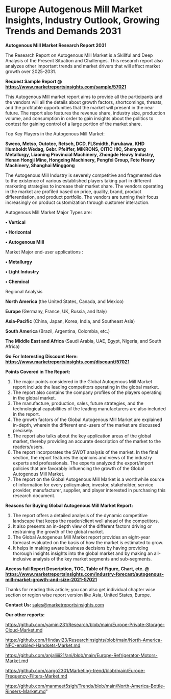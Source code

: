 # Europe Autogenous Mill Market Insights, Industry Outlook, Growing Trends and Demands 2031

<strong>Autogenous Mill Market Research Report 2031</strong>

The Research Report on Autogenous Mill Market is a Skillful and Deep Analysis of the Present Situation and Challenges. This research report also analyzes other important trends and market drivers that will affect market growth over 2025-2031.

<strong>Request Sample Report @ <a href=https://www.marketreportsinsights.com/sample/57021>https://www.marketreportsinsights.com/sample/57021</a></strong>

This Autogenous Mill market report aims to provide all the participants and the vendors will all the details about growth factors, shortcomings, threats, and the profitable opportunities that the market will present in the near future. The report also features the revenue share, industry size, production volume, and consumption in order to gain insights about the politics to contest for gaining control of a large portion of the market share.

Top Key Players in the Autogenous Mill Market:

<strong>Sweco, Metso, Outotec, Retsch, DCD, FLSmidth, Furukawa, KHD Humboldt Wedag, Gebr. Pfeiffer, MIKRONS, CITIC HIC, Shenyang Metallurgy, Liaoning Provincial Machinery, Zhongde Heavy Industry, Henan Hongji Mine, Hongxing Machinery, Pengfei Group, Fote Heavy Machinery, Shanghai Minggong</strong>

The Autogenous Mill Industry is severely competitive and fragmented due to the existence of various established players taking part in different marketing strategies to increase their market share. The vendors operating in the market are profiled based on price, quality, brand, product differentiation, and product portfolio. The vendors are turning their focus increasingly on product customization through customer interaction.

Autogenous Mill Market Major Types are:

<strong>• Vertical 

• Horizontal

• Autogenous Mill</strong>

Market Major end-user applications :

<strong>• Metallurgy

• Light Industry

• Chemical</strong>

Regional Analysis

</u><strong><b>North America</b></strong> (the United States, Canada, and Mexico)

<strong><b>Europe </b></strong>(Germany, France, UK, Russia, and Italy)

<strong><b>Asia-Pacific</b></strong> (China, Japan, Korea, India, and Southeast Asia)

<strong><b>South America</b></strong> (Brazil, Argentina, Colombia, etc.)

<strong><b>The Middle East and Africa</b></strong> (Saudi Arabia, UAE, Egypt, Nigeria, and South Africa)

<strong>Go For Interesting Discount Here: <a href=https://www.marketreportsinsights.com/discount/57021>https://www.marketreportsinsights.com/discount/57021</a></strong>

<strong>Points Covered in The Report:</strong>
<ol>
  <li>The major points considered in the Global Autogenous Mill Market report include the leading competitors operating in the global market.</li>
  <li>The report also contains the company profiles of the players operating in the global market.</li>
  <li>The manufacture, production, sales, future strategies, and the technological capabilities of the leading manufacturers are also included in the report.</li>
  <li>The growth factors of the Global Autogenous Mill Market are explained in-depth, wherein the different end-users of the market are discussed precisely.</li>
  <li>The report also talks about the key application areas of the global market, thereby providing an accurate description of the market to the readers/users.</li>
  <li>The report incorporates the SWOT analysis of the market. In the final section, the report features the opinions and views of the industry experts and professionals. The experts analyzed the export/import policies that are favorably influencing the growth of the Global Autogenous Mill Market.</li>
  <li>The report on the Global Autogenous Mill Market is a worthwhile source of information for every policymaker, investor, stakeholder, service provider, manufacturer, supplier, and player interested in purchasing this research document.</li>
</ol>
<strong>Reasons for Buying Global Autogenous Mill Market Report:</strong>

<ol>
  <li>The report offers a detailed analysis of the dynamic competitive landscape that keeps the reader/client well ahead of the competitors.</li>
  <li>It also presents an in-depth view of the different factors driving or restraining the growth of the global market.</li>
  <li>The Global Autogenous Mill Market report provides an eight-year forecast evaluated on the basis of how the market is estimated to grow.</li>
  <li>It helps in making aware business decisions by having providing thorough insights insights into the global market and by making an all-inclusive analysis of the key market segments and sub-segments.</li>
</ol>
<strong>Access full Report Description, TOC, Table of Figure, Chart, etc. @ <a href=https://www.marketreportsinsights.com/industry-forecast/autogenous-mill-market-growth-and-size-2021-57021>https://www.marketreportsinsights.com/industry-forecast/autogenous-mill-market-growth-and-size-2021-57021</a></strong>


Thanks for reading this article; you can also get individual chapter wise section or region wise report version like Asia, United States, Europe.

<strong>Contact Us:</strong>
sales@marketreportsinsights.com

<strong>Our other reports:</strong>

<a href=https://github.com/yamini231/Research/blob/main/Europe-Private-Storage-Cloud-Market.md>https://github.com/yamini231/Research/blob/main/Europe-Private-Storage-Cloud-Market.md</a>

<a href=https://github.com/Hindavi23/Researchinsights/blob/main/North-America-NFC-enabled-Handsets-Market.md>https://github.com/Hindavi23/Researchinsights/blob/main/North-America-NFC-enabled-Handsets-Market.md</a>

<a href=https://github.com/anjaliiii21/ani/blob/main/Europe-Refrigerator-Motors-Market.md>https://github.com/anjaliiii21/ani/blob/main/Europe-Refrigerator-Motors-Market.md</a>

<a href=https://github.com/cargo2301/Marketing-trend/blob/main/Europe-Frequency-Filters-Market.md>https://github.com/cargo2301/Marketing-trend/blob/main/Europe-Frequency-Filters-Market.md</a>

<a href=https://github.com/manmeet5sigh/Trends/blob/main/North-America-Bottle-Rinsers-Market.md>https://github.com/manmeet5sigh/Trends/blob/main/North-America-Bottle-Rinsers-Market.md</a>"
